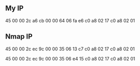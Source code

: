 ## My IP
45 00 00 2c 
a6 cb 00 00 
64 06 fa e6 
c0 a8 02 17 
c0 a8 02 01 

## Nmap IP
45 00 00 2c 
ec 9c 00 00 
35 06 13 c7 
c0 a8 02 17 
c0 a8 02 01 

45 00 00 2c 
ec 9c 00 00 
35 06 e4 15 
c0 a8 02 17 
c0 a8 02 01 
